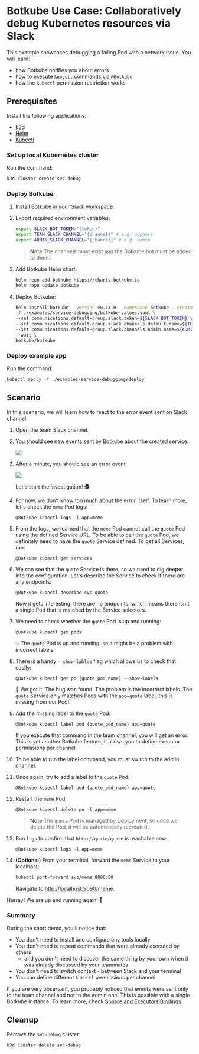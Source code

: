 # Botkube Use Case: Collaboratively debug Kubernetes resources via Slack

This example showcases debugging a failing Pod with a network issue. You will learn:

- how Botkube notifies you about errors
- how to execute `kubectl` commands via `@Botkube`
- how the `kubectl` permission restriction works

## Prerequisites

Install the following applications:

- [k3d](https://k3d.io/v5.4.6/)
- [Helm](https://helm.sh/)
- [Kubectl](https://kubernetes.io/docs/tasks/tools/#kubectl)

### Set up local Kubernetes cluster

Run the command:

```bash
k3d cluster create svc-debug
```

### Deploy Botkube

1. Install [Botkube in your Slack workspace](https://botkube.io/installation/slack/#install-botkube-slack-app-to-your-slack-workspace).

2. Export required environment variables:

   ```bash
   export SLACK_BOT_TOKEN="{token}"
   export TEAM_SLACK_CHANNEL="{channel}" # e.g. gophers
   export ADMIN_SLACK_CHANNEL="{channel}" # e.g. admin
   ```

   > **Note**
   > The channels must exist and the Botkube bot must be added to them.

3. Add Botkube Helm chart:

   ```bash
   helm repo add botkube https://charts.botkube.io
   helm repo update botkube
   ```

4. Deploy Botkube:

   ```bash
   helm install botkube --version v0.13.0 --namespace botkube --create-namespace \
   -f ./examples/service-debugging/botkube-values.yaml \
   --set communications.default-group.slack.token=${SLACK_BOT_TOKEN} \
   --set communications.default-group.slack.channels.default.name=${TEAM_SLACK_CHANNEL} \
   --set communications.default-group.slack.channels.admin.name=${ADMIN_SLACK_CHANNEL} \
   --wait \
   botkube/botkube
   ```

### Deploy example app

Run the command:

```bash
kubectl apply -f ./examples/service-debugging/deploy
```

## Scenario

In this scenario, we will learn how to react to the error event sent on Slack channel.

1. Open the team Slack channel.

2. You should see new events sent by Botkube about the created service:

   ![](assets/create-events.png)

3. After a minute, you should see an error event:

   ![](assets/error-event.png)

   Let's start the investigation! 🕵️

4. For now, we don't know too much about the error itself. To learn more, let's check the `meme` Pod logs:

   ```
   @Botkube kubectl logs -l app=meme
   ```

5. From the logs, we learned that the `meme` Pod cannot call the `quote` Pod using the defined Service URL. To be able to call the `quote` Pod, we definitely need to have the `quote` Service defined. To get all Services, run:

   ```
   @Botkube kubectl get services
   ```

6. We can see that the `quote` Service is there, so we need to dig deeper into the configuration. Let's describe the Service to check if there are any endpoints:

   ```
   @Botkube kubectl describe svc quote
   ```

   Now it gets interesting: there are no endpoints, which means there isn't a single Pod that is matched by the Service selectors.

7. We need to check whether the `quote` Pod is up and running:

   ```
   @Botkube kubectl get pods
   ```

   💡 The `quote` Pod is up and running, so it might be a problem with incorrect labels.

8. There is a handy `--show-lables` flag which allows us to check that easily:

   ```
   @Botkube kubectl get po {quote_pod_name} --show-labels
   ```

   🎉 We got it! The bug was found. The problem is the incorrect labels. The `quote` Service only matches Pods with the `app=quote` label, this is missing from our Pod!

9. Add the missing label to the `quote` Pod:

   ```
   @Botkube kubectl label pod {quote_pod_name} app=quote
   ```

   If you execute that command in the team channel, you will get an error. This is yet another Botkube feature, it allows you to define executor permissions per channel.

10. To be able to run the label command, you must switch to the admin channel.

11. Once again, try to add a label to the `quote` Pod:

    ```
    @Botkube kubectl label pod {quote_pod_name} app=quote
    ```

12. Restart the `meme` Pod:

    ```
    @Botkube kubectl delete po -l app=meme
    ```
    > **Note**
    > The `quote` Pod is managed by Deployment, so once we delete the Pod, it will be automatically recreated.

13. Run `logs` to confirm that `http://quote/quote` is reachable now:

    ```
    @Botkube kubectl logs -l app=meme
    ```

14. **(Optional)** From your terminal, forward the `meme` Service to your localhost:

    ```bash
    kubectl port-forward svc/meme 9090:80
    ```

    Navigate to [http://localhost:9090/meme](http://localhost:9090/meme).

Hurray! We are up and running again! 🥳

### Summary

During the short demo, you'll notice that:

- You don't need to install and configure any tools locally
- You don't need to repeat commands that were already executed by others
  - and you don't need to discover the same thing by your own when it was already discussed by your teammates
- You don't need to switch context - between Slack and your terminal
- You can define different `kubectl` permissions per channel

If you are very observant, you probably noticed that events were sent only to the team channel and not to the admin one. This is possible with a single Botkube instance. To learn more, check [Source and Executors Bindings](https://botkube.io/configuration/communication/#source-and-executor-bindings).

## Cleanup

Remove the `svc-debug` cluster:

```bash
k3d cluster delete svc-debug
```
